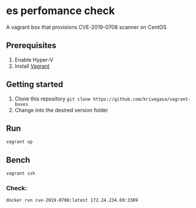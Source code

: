 # es perfomance check
A vagrant box that provisions CVE-2019-0708 scanner on CentOS

## Prerequisites
1. Enable Hyper-V
2. Install [Vagrant](https://vagrantup.com/)

## Getting started
1. Clone this repository `git clone https://github.com/krivegasa/vagrant-boxes`
2. Change into the desired version folder 

## Run
`vagrant up`

## Bench
`vagrant ssh`

### Check:
`docker run cve-2019-0708:latest 172.24.234.69:3389`
